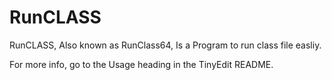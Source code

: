 # RunCLASS
RunCLASS, Also known as RunClass64, Is a Program to run class file easliy.

For more info, go to the Usage heading in the TinyEdit README.
